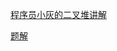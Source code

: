 [程序员小灰的二叉堆讲解](https://mp.weixin.qq.com/s/cq2EhVtOTzTVpNpLDXfeJg)

[题解](https://mp.weixin.qq.com/s/1Y6yLuErGhDE0bA_M8mEjg)